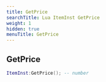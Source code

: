 ```yaml
---
title: GetPrice
searchTitle: Lua ItemInst GetPrice
weight: 1
hidden: true
menuTitle: GetPrice
---
```

## GetPrice
```lua
ItemInst:GetPrice(); -- number
```